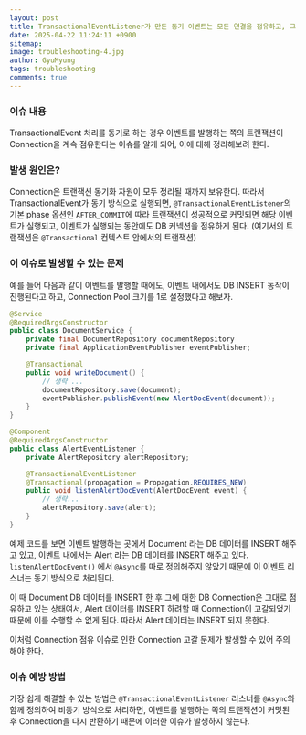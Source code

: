 ```yaml
---
layout:	post
title: TransactionalEventListener가 만든 동기 이벤트는 모든 연결을 점유하고, 그 속에서 나는 갇혀버렸다
date: 2025-04-22 11:24:11 +0900
sitemap: 
image: troubleshooting-4.jpg
author: GyuMyung
tags: troubleshooting
comments: true
---
```


### 이슈 내용
TransactionalEvent 처리를 동기로 하는 경우 이벤트를 발행하는 쪽의 트랜잭션이 Connection을 계속 점유한다는 이슈를 알게 되어, 이에 대해 정리해보려 한다.

### 발생 원인은?
Connection은 트랜잭션 동기화 자원이 모두 정리될 때까지 보유한다. 따라서 TransactionalEvent가 동기 방식으로 실행되면, `@TransactionalEventListener`의 기본 phase 옵션인 `AFTER_COMMIT`에 따라 트랜잭션이 성공적으로 커밋되면 해당 이벤트가 실행되고, 이벤트가 실행되는 동안에도 DB 커넥션을 점유하게 된다.
(여기서의 트랜잭션은 `@Transactional` 컨텍스트 안에서의 트랜잭션)

### 이 이슈로 발생할 수 있는 문제
예를 들어 다음과 같이 이벤트를 발행할 때에도, 이벤트 내에서도 DB INSERT 동작이 진행된다고 하고, Connection Pool 크기를 1로 설정했다고 해보자.

```java
@Service
@RequiredArgsConstructor
public class DocumentService {
	private final DocumentRepository documentRepository
	private final ApplicationEventPublisher eventPublisher;

	@Transactional
	public void writeDocument() {
		// 생략 ...
		documentRepository.save(document);
		eventPublisher.publishEvent(new AlertDocEvent(document));
	}
}
```

```java
@Component
@RequiredArgsConstructor
public class AlertEventListener {
	private AlertRepository alertRepository;

	@TransactionalEventListener
	@Transactional(propagation = Propagation.REQUIRES_NEW)
	public void listenAlertDocEvent(AlertDocEvent event) {
		// 생략...
		alertRepository.save(alert);
	}
}
```

예제 코드를 보면 이벤트 발행하는 곳에서 Document 라는 DB 데이터를 INSERT 해주고 있고, 이벤트 내에서는 Alert 라는 DB 데이터를 INSERT 해주고 있다. `listenAlertDocEvent()` 에서 `@Async`를 따로 정의해주지 않았기 때문에 이 이벤트 리스너는 동기 방식으로 처리된다.

이 때 Document DB 데이터를 INSERT 한 후 그에 대한 DB Connection은 그대로 점유하고 있는 상태여서, Alert 데이터를 INSERT 하려할 때 Connection이 고갈되었기 때문에 이를 수행할 수 없게 된다. 따라서 Alert 데이터는 INSERT 되지 못한다.

이처럼 Connection 점유 이슈로 인한 Connection 고갈 문제가 발생할 수 있어 주의해야 한다.

### 이슈 예방 방법
가장 쉽게 해결할 수 있는 방법은 `@TransactionalEventListener` 리스너를 `@Async`와 함께 정의하여 비동기 방식으로 처리하면, 이벤트를 발행하는 쪽의 트랜잭션이 커밋된 후 Connection을 다시 반환하기 때문에 이러한 이슈가 발생하지 않는다.

